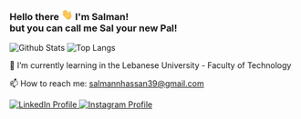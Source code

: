 ### Hello there <img src="./hello.gif" height="20px"> I'm Salman!<br/>but you can call me Sal your new Pal!

<img alt="Github Stats"
     height="200px"
     src="https://github-readme-stats.vercel.app/api?username=MrPancakes39&count_private=true&show_icons=true&include_all_commits=true">
<img alt="Top Langs"
     height="200px"
     src="https://github-profile-summary-cards.vercel.app/api/cards/most-commit-language?username=MrPancakes39&theme=github">

🌱 I’m currently learning in the Lebanese University - Faculty of Technology

📫 How to reach me: [salmannhassan39@gmail.com](mailto:salmannhassan39@gmail.com)

<a href="https://www.linkedin.com/in/salman-hasan-00b1b4212/" target="_blank">
  <img src="https://img.shields.io/badge/-LINKEDIN-blueviolet?style=for-the-badge&logo=LinkedIn" alt="LinkedIn Profile">
</a>
<a href="https://www.instagram.com/salmannhassan/" target="_blank">
  <img src="https://img.shields.io/badge/-INSTAGRAM-blueviolet?style=for-the-badge&logo=Instagram&logoColor=white" alt="Instagram Profile">
</a>

<!--
**MrPancakes39/Mrpancakes39** is a ✨ _special_ ✨ repository because its `README.md` (this file) appears on your GitHub profile.

Here are some ideas to get you started:

- 🔭 I’m currently working on ...
- 🌱 I’m currently learning ...
- 👯 I’m looking to collaborate on ...
- 🤔 I’m looking for help with ...
- 💬 Ask me about ...
- 📫 How to reach me: ...
- 😄 Pronouns: ...
- ⚡ Fun fact: ...
-->
